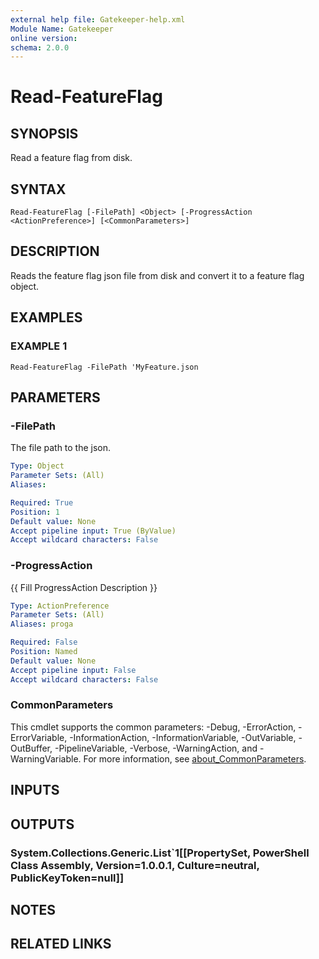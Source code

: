 ```yaml
---
external help file: Gatekeeper-help.xml
Module Name: Gatekeeper
online version:
schema: 2.0.0
---
```


# Read-FeatureFlag

## SYNOPSIS
Read a feature flag from disk.

## SYNTAX

```
Read-FeatureFlag [-FilePath] <Object> [-ProgressAction <ActionPreference>] [<CommonParameters>]
```

## DESCRIPTION
Reads the feature flag json file from disk and convert it to a feature flag
object.

## EXAMPLES

### EXAMPLE 1
```
Read-FeatureFlag -FilePath 'MyFeature.json
```

## PARAMETERS

### -FilePath
The file path to the json.

```yaml
Type: Object
Parameter Sets: (All)
Aliases:

Required: True
Position: 1
Default value: None
Accept pipeline input: True (ByValue)
Accept wildcard characters: False
```

### -ProgressAction
{{ Fill ProgressAction Description }}

```yaml
Type: ActionPreference
Parameter Sets: (All)
Aliases: proga

Required: False
Position: Named
Default value: None
Accept pipeline input: False
Accept wildcard characters: False
```

### CommonParameters
This cmdlet supports the common parameters: -Debug, -ErrorAction, -ErrorVariable, -InformationAction, -InformationVariable, -OutVariable, -OutBuffer, -PipelineVariable, -Verbose, -WarningAction, and -WarningVariable. For more information, see [about_CommonParameters](http://go.microsoft.com/fwlink/?LinkID=113216).

## INPUTS

## OUTPUTS

### System.Collections.Generic.List`1[[PropertySet, PowerShell Class Assembly, Version=1.0.0.1, Culture=neutral, PublicKeyToken=null]]
## NOTES

## RELATED LINKS
